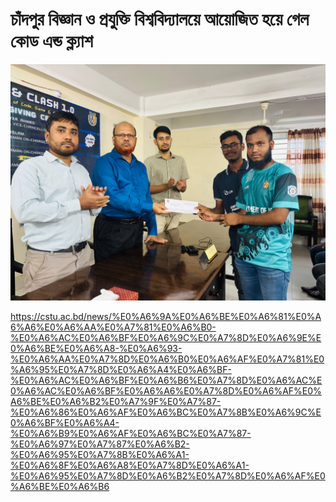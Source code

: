 # চাঁদপুর বিজ্ঞান ও প্রযুক্তি বিশ্ববিদ্যালয়ে আয়োজিত হয়ে গেল কোড এন্ড ক্ল্যাশ

![image alt](https://github.com/khanshamim8134/Published-Some-News-about-me/blob/main/WhatsApp%20Image%202025-05-20%20at%2019.56.49_b2f87641.jpg)

https://cstu.ac.bd/news/%E0%A6%9A%E0%A6%BE%E0%A6%81%E0%A6%A6%E0%A6%AA%E0%A7%81%E0%A6%B0-%E0%A6%AC%E0%A6%BF%E0%A6%9C%E0%A7%8D%E0%A6%9E%E0%A6%BE%E0%A6%A8-%E0%A6%93-%E0%A6%AA%E0%A7%8D%E0%A6%B0%E0%A6%AF%E0%A7%81%E0%A6%95%E0%A7%8D%E0%A6%A4%E0%A6%BF-%E0%A6%AC%E0%A6%BF%E0%A6%B6%E0%A7%8D%E0%A6%AC%E0%A6%AC%E0%A6%BF%E0%A6%A6%E0%A7%8D%E0%A6%AF%E0%A6%BE%E0%A6%B2%E0%A7%9F%E0%A7%87-%E0%A6%86%E0%A6%AF%E0%A6%BC%E0%A7%8B%E0%A6%9C%E0%A6%BF%E0%A6%A4-%E0%A6%B9%E0%A6%AF%E0%A6%BC%E0%A7%87-%E0%A6%97%E0%A7%87%E0%A6%B2-%E0%A6%95%E0%A7%8B%E0%A6%A1-%E0%A6%8F%E0%A6%A8%E0%A7%8D%E0%A6%A1-%E0%A6%95%E0%A7%8D%E0%A6%B2%E0%A7%8D%E0%A6%AF%E0%A6%BE%E0%A6%B6
